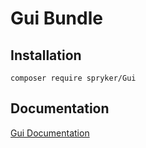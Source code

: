 # Gui Bundle

## Installation

```
composer require spryker/Gui
```

## Documentation

[Gui Documentation](https://spryker.github.io/gui/index.html)




